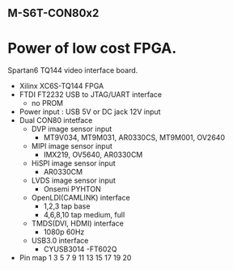 ## M-S6T-CON80x2

# Power of low cost FPGA.

Spartan6 TQ144 video interface board.<p>

- Xilinx XC6S-TQ144 FPGA
- FTDI FT2232 USB to JTAG/UART interface
  - no PROM
- Power input : USB 5V or DC jack 12V input
- Dual CON80 intetface
  - DVP image sensor input
    - MT9V034, MT9M031, AR0330CS, MT9M001, OV2640
  - MIPI image sensor input
    - IMX219, OV5640, AR0330CM
  - HiSPI image sensor input
    - AR0330CM
  - LVDS image sensor input
    - Onsemi PYHTON
  - OpenLDI(CAMLINK) interface
    - 1,2,3 tap base
    - 4,6,8,10 tap medium, full
  - TMDS(DVI, HDMI) interface
    - 1080p 60Hz
  - USB3.0 interface
    - CYUSB3014
    -FT602Q
- Pin map
 1
 3
 5
 7
 9
11
13
15
17
19
20
